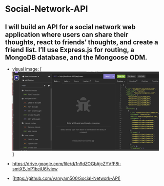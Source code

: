 # Social-Network-API
## I will build an API for a social network web application where users can share their thoughts, react to friends’ thoughts, and create a friend list. I’ll use Express.js for routing, a MongoDB database, and the Mongoose ODM.

- visual image: [![Alt text](<assets/Screenshot 2023-08-30 at 8.23.26 AM.png>)]

- https://drive.google.com/file/d/1n9dZOGbAjcZYVfF8i-smtXEJoP1beiU6/view

- [https://github.com/yamyam500/Social-Network-API]